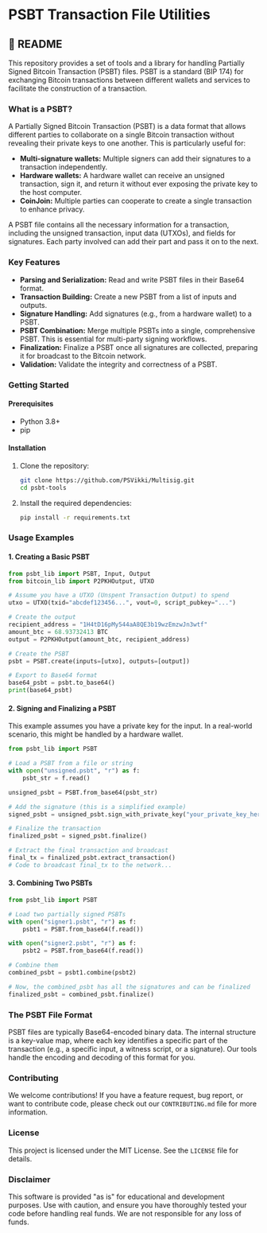 # PSBT Transaction File Utilities

## 📝 README

This repository provides a set of tools and a library for handling Partially Signed Bitcoin Transaction (PSBT) files. PSBT is a standard (BIP 174) for exchanging Bitcoin transactions between different wallets and services to facilitate the construction of a transaction.

### What is a PSBT?

A Partially Signed Bitcoin Transaction (PSBT) is a data format that allows different parties to collaborate on a single Bitcoin transaction without revealing their private keys to one another. This is particularly useful for:

  * **Multi-signature wallets:** Multiple signers can add their signatures to a transaction independently.
  * **Hardware wallets:** A hardware wallet can receive an unsigned transaction, sign it, and return it without ever exposing the private key to the host computer.
  * **CoinJoin:** Multiple parties can cooperate to create a single transaction to enhance privacy.

A PSBT file contains all the necessary information for a transaction, including the unsigned transaction, input data (UTXOs), and fields for signatures. Each party involved can add their part and pass it on to the next.

### Key Features

  * **Parsing and Serialization:** Read and write PSBT files in their Base64 format.
  * **Transaction Building:** Create a new PSBT from a list of inputs and outputs.
  * **Signature Handling:** Add signatures (e.g., from a hardware wallet) to a PSBT.
  * **PSBT Combination:** Merge multiple PSBTs into a single, comprehensive PSBT. This is essential for multi-party signing workflows.
  * **Finalization:** Finalize a PSBT once all signatures are collected, preparing it for broadcast to the Bitcoin network.
  * **Validation:** Validate the integrity and correctness of a PSBT.

### Getting Started

#### Prerequisites

  * Python 3.8+
  * pip

#### Installation

1.  Clone the repository:
    ```bash
    git clone https://github.com/PSVikki/Multisig.git
    cd psbt-tools
    ```
2.  Install the required dependencies:
    ```bash
    pip install -r requirements.txt
    ```

### Usage Examples

#### 1\. Creating a Basic PSBT

```python
from psbt_lib import PSBT, Input, Output
from bitcoin_lib import P2PKHOutput, UTXO

# Assume you have a UTXO (Unspent Transaction Output) to spend
utxo = UTXO(txid="abcdef123456...", vout=0, script_pubkey="...")

# Create the output
recipient_address = "1H4tD16pMy544aA8QE3b19wzEmzwJn3wtf"
amount_btc = 68.93732413 BTC
output = P2PKHOutput(amount_btc, recipient_address)

# Create the PSBT
psbt = PSBT.create(inputs=[utxo], outputs=[output])

# Export to Base64 format
base64_psbt = psbt.to_base64()
print(base64_psbt)
```

#### 2\. Signing and Finalizing a PSBT

This example assumes you have a private key for the input. In a real-world scenario, this might be handled by a hardware wallet.

```python
from psbt_lib import PSBT

# Load a PSBT from a file or string
with open("unsigned.psbt", "r") as f:
    psbt_str = f.read()

unsigned_psbt = PSBT.from_base64(psbt_str)

# Add the signature (this is a simplified example)
signed_psbt = unsigned_psbt.sign_with_private_key("your_private_key_here")

# Finalize the transaction
finalized_psbt = signed_psbt.finalize()

# Extract the final transaction and broadcast
final_tx = finalized_psbt.extract_transaction()
# Code to broadcast final_tx to the network...
```

#### 3\. Combining Two PSBTs

```python
from psbt_lib import PSBT

# Load two partially signed PSBTs
with open("signer1.psbt", "r") as f:
    psbt1 = PSBT.from_base64(f.read())

with open("signer2.psbt", "r") as f:
    psbt2 = PSBT.from_base64(f.read())

# Combine them
combined_psbt = psbt1.combine(psbt2)

# Now, the combined_psbt has all the signatures and can be finalized
finalized_psbt = combined_psbt.finalize()
```

### The PSBT File Format

PSBT files are typically Base64-encoded binary data. The internal structure is a key-value map, where each key identifies a specific part of the transaction (e.g., a specific input, a witness script, or a signature). Our tools handle the encoding and decoding of this format for you.

### Contributing

We welcome contributions\! If you have a feature request, bug report, or want to contribute code, please check out our `CONTRIBUTING.md` file for more information.

### License

This project is licensed under the MIT License. See the `LICENSE` file for details.

### Disclaimer

This software is provided "as is" for educational and development purposes. Use with caution, and ensure you have thoroughly tested your code before handling real funds. We are not responsible for any loss of funds.
